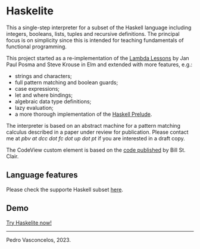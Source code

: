 
# Haskelite

This a single-step interpreter for a subset of the Haskell language
including integers, booleans, lists, tuples and recursive
definitions. The principal focus is on simplicity since this is
intended for teaching fundamentals of functional programming.

This project started as a re-implementation of the [Lambda
Lessons](https://stevekrouse.com/hs.js/) by Jan Paul Posma and Steve
Krouse in Elm and extended with more features, e.g.:

* strings and characters;
* full pattern matching and boolean guards;
* case expressions;
* let and where bindings;
* algebraic data type definitions;
* lazy evaluation;
* a more thorough implementation of the [Haskell
  Prelude](https://www.haskell.org/onlinereport/standard-prelude.html).

The interpreter is based on an abstract machine for a pattern matching
calculus described in a paper under review for publication.  Please
contact me at <em>pbv at dcc dot fc dot up dot pt</em> if you are
interested in a draft copy.

The CodeView custom element is based on the [code published](https://github.com/billstclair/elm-custom-element/) by Bill St. Clair.

## Language features

Please check the supporte Haskell subset
[here](https://pbv.github.io/haskelite/site/language.html).

## Demo

[Try Haskelite now!](https://pbv.github.io/haskelite/site/index.html)

----

Pedro Vasconcelos, 2023.
